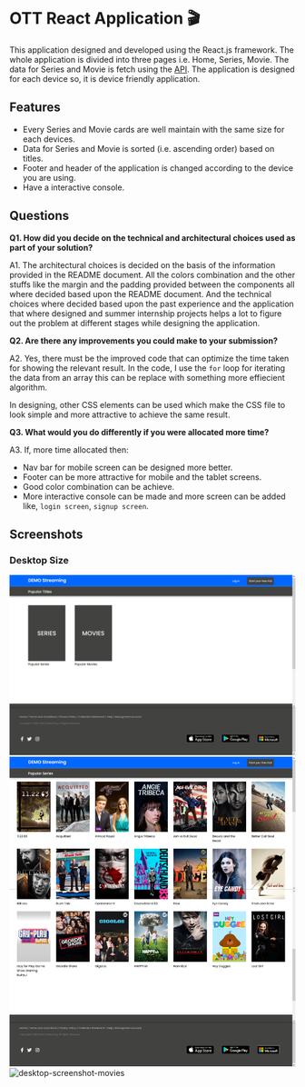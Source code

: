 # OTT React Application 🎬

This application designed and developed using the React.js framework. The whole application is divided into three pages i.e. Home, Series, Movie. The data for Series and Movie is fetch using the [API](https://raw.githubusercontent.com/StreamCo/react-coding-challenge/master/feed/sample.json). The application is designed for each device so, it is device friendly application.

## Features

- Every Series and Movie cards are well maintain with the same size for each devices.
- Data for Series and Movie is sorted (i.e. ascending order) based on titles.
- Footer and header of the application is changed according to the device you are using.
- Have a interactive console.

## Questions

**Q1. How did you decide on the technical and architectural choices used as part of your solution?**

A1. The architectural choices is decided on the basis of the information provided in the README document. All the colors combination and the other stuffs like the margin and the padding provided between the components all where decided based upon the README document. And the technical choices where decided based upon the past experience and the application that where designed and summer internship projects helps a lot to figure out the problem at different stages while designing the application.

**Q2. Are there any improvements you could make to your submission?**

A2. Yes, there must be the improved code that can optimize the time taken for showing the relevant result. In the code, I use the `for` loop for iterating the data from an array this can be replace with something more effiecient algorithm.

In designing, other CSS elements can be used which make the CSS file to look simple and more attractive to achieve the same result.

**Q3. What would you do differently if you were allocated more time?**

A3. If, more time allocated then:

- Nav bar for mobile screen can be designed more better.
- Footer can be more attractive for mobile and the tablet screens.
- Good color combination can be achieve.
- More interactive console can be made and more screen can be added like, `login screen`, `signup screen`.

## Screenshots

### Desktop Size

![desktop-screenshot-home](./src/assets/screenshot-1.png)
![desktop-screenshot-series](./src/assets/screenshot-2.png)
![desktop-screenshot-movies](./src/assets/screenshot-3.png)
